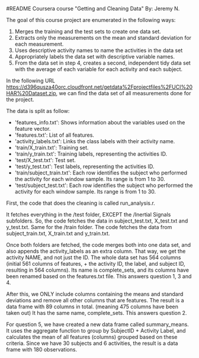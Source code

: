 #README
Coursera course "Getting and Cleaning Data"
By: Jeremy N.


The goal of this course project are enumerated in the following ways:

1) Merges the training and the test sets to create one data set.
2) Extracts only the measurements on the mean and standard deviation for each measurement.
3) Uses descriptive activity names to name the activities in the data set
4) Appropriately labels the data set with descriptive variable names.
5) From the data set in step 4, creates a second, independent tidy data set with the average of each variable for each activity and each subject.

In the following URL https://d396qusza40orc.cloudfront.net/getdata%2Fprojectfiles%2FUCI%20HAR%20Dataset.zip, we can find the data set of all measurements done for the project.

The data is split as follow:

- 'features_info.txt': Shows information about the variables used on the feature vector.
- 'features.txt': List of all features.
- 'activity_labels.txt': Links the class labels with their activity name.
- 'train/X_train.txt': Training set.
- 'train/y_train.txt': Training labels, representing the activities ID.
- 'test/X_test.txt': Test set.
- 'test/y_test.txt': Test labels, representing the activities ID.
- 'train/subject_train.txt': Each row identifies the subject who performed the activity for each window sample. Its range is from 1 to 30. 
- 'test/subject_test.txt': Each row identifies the subject who performed the activity for each window sample. Its range is from 1 to 30. 

First, the code that does the cleaning is called run_analysis.r.

It fetches everything in the /test folder, EXCEPT the /Inertial Signals subfolders. So, the code fetches the data in subject_test.txt, X_test.txt and y_test.txt.
Same for the /train folder. The code fetches the data from subject_train.txt, X_train.txt and y_train.txt.

Once both folders are fetched, the code merges both into one data set, and also appends the activity_labels as an extra column. That way, we get the activity NAME, and not just the ID.
The whole data set has 564 columns (initial 561 columns of features, + the activity ID, the label, and subject ID, resulting in 564 columns).
Its name is complete_sets, and its columns have been renamed based on the features.txt file. This answers question 1, 3 and 4.

After this, we ONLY include columns containing the means and standard deviations and remove all other columns that are features.
The result is a data frame with 89 columns in total. (meaning 475 columns have been taken out) It has the same name, complete_sets. This answers question 2.

For question 5, we have created a new data frame called summary_means. It uses the aggregate function to group by SubjectID + Activity Label, and calculates the mean of all features (columns)
grouped based on these criteria. Since we have 30 subjects and 6 activities, the result is a data frame with 180 observations.

